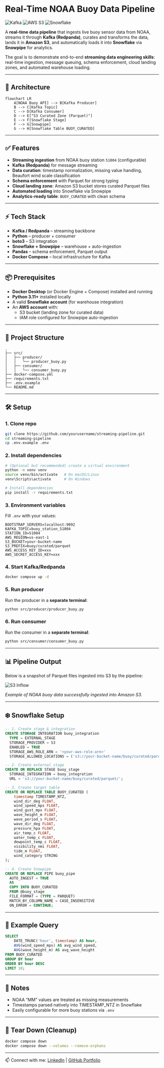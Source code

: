 # Real-Time NOAA Buoy Data Pipeline

![Kafka](https://img.shields.io/badge/Kafka-Streaming-black)
![AWS S3](https://img.shields.io/badge/AWS-S3-green)
![Snowflake](https://img.shields.io/badge/Snowflake-Cloud-lightblue)

A **real-time data pipeline** that ingests live buoy sensor data from NOAA, streams it through **Kafka (Redpanda)**, curates and transforms the data, lands it in **Amazon S3**, and automatically loads it into **Snowflake** via **Snowpipe** for analytics.  

The goal is to demonstrate end-to-end **streaming data engineering skills**: real-time ingestion, message queuing, schema enforcement, cloud landing zones, and automated warehouse loading.

---

## 📐 Architecture
```mermaid
flowchart LR
    A[NOAA Buoy API] --> B[Kafka Producer]
    B --> C[Kafka Topic]
    C --> D[Kafka Consumer]
    D --> E["S3 Curated Zone (Parquet)"]
    E --> F[Snowflake Stage]
    F --> G[Snowpipe]
    G --> H[Snowflake Table BUOY_CURATED]
```

---

## ✅ Features

- **Streaming ingestion** from NOAA buoy station `51004` (configurable)
- **Kafka (Redpanda)** for message streaming
- **Data curation**: timestamp normalization, missing value handling, Beaufort wind scale classification
- **Schema enforcement** with Parquet for strong typing
- **Cloud landing zone**: Amazon S3 bucket stores curated Parquet files
- **Automated loading** into Snowflake via Snowpipe
- **Analytics-ready table**: `BUOY_CURATED` with clean schema

---

## ⚡ Tech Stack
- **Kafka / Redpanda** – streaming backbone  
- **Python** – producer + consumer  
- **boto3** – S3 integration  
- **Snowflake + Snowpipe** – warehouse + auto-ingestion  
- **Pandas** – schema enforcement, Parquet output  
- **Docker Compose** – local infrastructure for Kafka  

---

## 📦 Prerequisites

- **Docker Desktop** (or Docker Engine + Compose) installed and running  
- **Python 3.11+** installed locally  
- A valid **Snowflake account** (for warehouse integration)  
- An **AWS account** with:
  - S3 bucket (landing zone for curated data)  
  - IAM role configured for Snowpipe auto-ingestion 

---

## 📂 Project Structure
```
.
├── src/
│   ├── producer/
│   │   └── producer_buoy.py
│   ├── consumer/
│   │   └── consumer_buoy.py
├── docker-compose.yml
├── requirements.txt
├── .env.example
└── README.md
```

---

## 🛠 Setup

### 1. Clone repo
```bash
git clone https://github.com/yourusername/streaming-pipeline.git
cd streaming-pipeline
cp .env.example .env
```

### 2. Install dependencies
```bash
# (Optional but recommended) create a virtual environment
python -m venv venv
source venv/bin/activate   # On macOS/Linux
venv\Scripts\activate      # On Windows

# Install dependencies
pip install -r requirements.txt
```

### 3. Environment variables
Fill `.env` with your values:
```
BOOTSTRAP_SERVERS=localhost:9092
KAFKA_TOPIC=buoy_station_51004
STATION_ID=51004
AWS_REGION=us-east-1
S3_BUCKET=your-bucket-name
S3_PREFIX=buoy/curated/parquet
AWS_ACCESS_KEY_ID=xxx
AWS_SECRET_ACCESS_KEY=xxx
```

### 4. Start Kafka/Redpanda
```bash
docker compose up -d
```

### 5. Run producer
Run the producer in a **separate terminal**:  
```bash
python src/producer/producer_buoy.py
```

### 6. Run consumer
Run the consumer in a **separate terminal**: 
```bash
python src/consumer/consumer_buoy.py
```

---

## 📊 Pipeline Output

Below is a snapshot of Parquet files ingested into S3 by the pipeline:  

![S3 Inflow](./assets/s3_inflow.png)

*Example of NOAA buoy data successfully ingested into Amazon S3.*  


---

## ❄️ Snowflake Setup

```sql
-- 1. Create stage & integration
CREATE STORAGE INTEGRATION buoy_integration
  TYPE = EXTERNAL_STAGE
  STORAGE_PROVIDER = S3
  ENABLED = TRUE
  STORAGE_AWS_ROLE_ARN = '<your-aws-role-arn>'
  STORAGE_ALLOWED_LOCATIONS = ('s3://your-bucket-name/buoy/curated/parquet/');

-- 2. Create external stage
CREATE OR REPLACE STAGE buoy_stage
  STORAGE_INTEGRATION = buoy_integration
  URL = 's3://your-bucket-name/buoy/curated/parquet/';

-- 3. Create target table
CREATE OR REPLACE TABLE BUOY_CURATED (
    timestamp TIMESTAMP_NTZ,
    wind_dir_deg FLOAT,
    wind_speed_mps FLOAT,
    wind_gust_mps FLOAT,
    wave_height_m FLOAT,
    wave_period_s FLOAT,
    wave_dir_deg FLOAT,
    pressure_hpa FLOAT,
    air_temp_c FLOAT,
    water_temp_c FLOAT,
    dewpoint_temp_c FLOAT,
    visibility_nmi FLOAT,
    tide_m FLOAT,
    wind_category STRING
);

-- 4. Create Snowpipe
CREATE OR REPLACE PIPE buoy_pipe
  AUTO_INGEST = TRUE
  AS
  COPY INTO BUOY_CURATED
  FROM @buoy_stage
  FILE_FORMAT = (TYPE = PARQUET)
  MATCH_BY_COLUMN_NAME = CASE_INSENSITIVE
  ON_ERROR = CONTINUE;
```

---

## 🔎 Example Query

```sql
SELECT 
    DATE_TRUNC('hour', timestamp) AS hour,
    AVG(wind_speed_mps) AS avg_wind_speed,
    AVG(wave_height_m) AS avg_wave_height
FROM BUOY_CURATED
GROUP BY hour
ORDER BY hour DESC
LIMIT 10;
```

---

## 📌 Notes
- NOAA “MM” values are treated as missing measurements
- Timestamps parsed natively into TIMESTAMP_NTZ in Snowflake  
- Easily configurable for more buoy stations via `.env`  

---

## 🧹 Tear Down (Cleanup)
```bash
docker compose down	
docker compose down --volumes --remove-orphans
```

---

📫 Connect with me: [LinkedIn](https://www.linkedin.com/in/wes-martin/) | [GitHub Portfolio](https://github.com/WesJM/WesJM)
